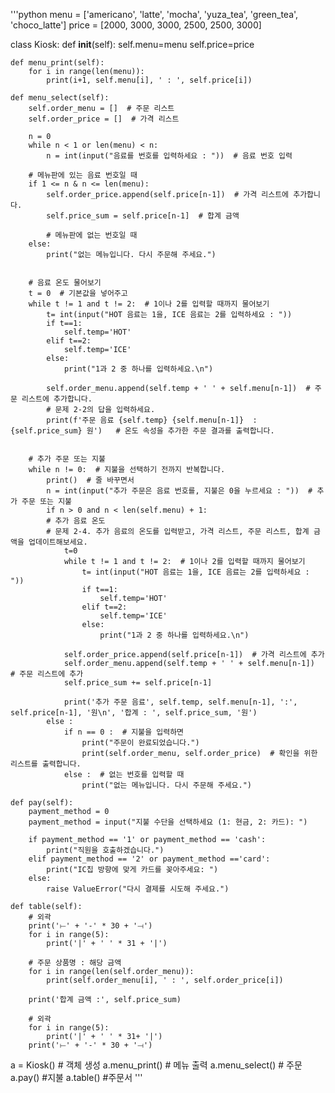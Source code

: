 '''python
menu = ['americano', 'latte', 'mocha', 'yuza_tea', 'green_tea', 'choco_latte']
price = [2000, 3000, 3000, 2500, 2500, 3000]

class Kiosk:
    def __init__(self):
        self.menu=menu
        self.price=price

    def menu_print(self):
        for i in range(len(menu)):
            print(i+1, self.menu[i], ' : ', self.price[i])

    def menu_select(self):
        self.order_menu = []  # 주문 리스트
        self.order_price = []  # 가격 리스트

        n = 0
        while n < 1 or len(menu) < n:
            n = int(input("음료를 번호를 입력하세요 : "))  # 음료 번호 입력

        # 메뉴판에 있는 음료 번호일 때
        if 1 <= n & n <= len(menu):
            self.order_price.append(self.price[n-1])  # 가격 리스트에 추가합니다.
            self.price_sum = self.price[n-1]  # 합계 금액
        
            # 메뉴판에 없는 번호일 때
        else:  
            print("없는 메뉴입니다. 다시 주문해 주세요.")


        # 음료 온도 물어보기
        t = 0  # 기본값을 넣어주고
        while t != 1 and t != 2:  # 1이나 2를 입력할 때까지 물어보기
            t= int(input("HOT 음료는 1을, ICE 음료는 2를 입력하세요 : "))
            if t==1:
                self.temp='HOT'
            elif t==2:
                self.temp='ICE'
            else:    
                print("1과 2 중 하나를 입력하세요.\n")

            self.order_menu.append(self.temp + ' ' + self.menu[n-1])  # 주문 리스트에 추가합니다.
            # 문제 2-2의 답을 입력하세요. 
            print(f'주문 음료 {self.temp} {self.menu[n-1]}  :  {self.price_sum} 원')   # 온도 속성을 추가한 주문 결과를 출력합니다.


        # 추가 주문 또는 지불
        while n != 0:  # 지불을 선택하기 전까지 반복합니다.
            print()  # 줄 바꾸면서 
            n = int(input("추가 주문은 음료 번호를, 지불은 0을 누르세요 : "))  # 추가 주문 또는 지불
            if n > 0 and n < len(self.menu) + 1: 
            # 추가 음료 온도 
            # 문제 2-4. 추가 음료의 온도를 입력받고, 가격 리스트, 주문 리스트, 합계 금액을 업데이트해보세요.
                t=0
                while t != 1 and t != 2:  # 1이나 2를 입력할 때까지 물어보기
                    t= int(input("HOT 음료는 1을, ICE 음료는 2를 입력하세요 : "))
                    if t==1:
                        self.temp='HOT'
                    elif t==2:
                        self.temp='ICE'
                    else:    
                        print("1과 2 중 하나를 입력하세요.\n")
                    
                self.order_price.append(self.price[n-1])  # 가격 리스트에 추가
                self.order_menu.append(self.temp + ' ' + self.menu[n-1])  # 주문 리스트에 추가
                self.price_sum += self.price[n-1]

                print('추가 주문 음료', self.temp, self.menu[n-1], ':', self.price[n-1], '원\n', '합계 : ', self.price_sum, '원')
            else :
                if n == 0 :  # 지불을 입력하면
                    print("주문이 완료되었습니다.")
                    print(self.order_menu, self.order_price)  # 확인을 위한 리스트를 출력합니다.
                else :  # 없는 번호를 입력할 때
                    print("없는 메뉴입니다. 다시 주문해 주세요.")
    
    def pay(self):
        payment_method = 0
        payment_method = input("지불 수단을 선택하세요 (1: 현금, 2: 카드): ")

        if payment_method == '1' or payment_method == 'cash':
            print("직원을 호출하겠습니다.")
        elif payment_method == '2' or payment_method =='card':
            print("IC칩 방향에 맞게 카드를 꽂아주세요: ")
        else:
            raise ValueError("다시 결제를 시도해 주세요.")
        
    def table(self):
        # 외곽
        print('⟝' + '-' * 30 + '⟞')
        for i in range(5):
            print('|' + ' ' * 31 + '|')

        # 주문 상품명 : 해당 금액
        for i in range(len(self.order_menu)):
            print(self.order_menu[i], ' : ', self.order_price[i])

        print('합계 금액 :', self.price_sum)

        # 외곽
        for i in range(5):
            print('|' + ' ' * 31+ '|')
        print('⟝' + '-' * 30 + '⟞')



a = Kiosk()  # 객체 생성
a.menu_print()  # 메뉴 출력
a.menu_select()  # 주문
a.pay()   #지불
a.table()   #주문서
'''
